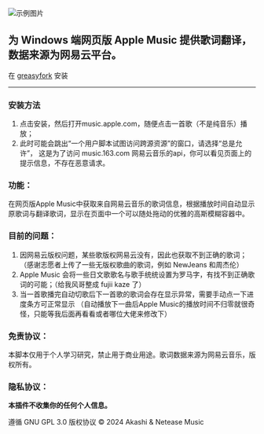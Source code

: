 ![示例图片](https://mono.imakashi.eu.org/opensource/github-amlenhancer1.webp "View")
## 为 Windows 端网页版 Apple Music 提供歌词翻译，数据来源为网易云平台。
在 [greasyfork](https://greasyfork.org/zh-CN/scripts/493948-apple-music-%E6%AD%8C%E8%AF%8D%E5%A2%9E%E5%BC%BA) 安装

***

### 安装方法
1. 点击安装，然后打开music.apple.com，随便点击一首歌（不是纯音乐）播放；
2. 此时可能会跳出“一个用户脚本试图访问跨源资源”的窗口，请选择“总是允许”，
这是为了访问 music.163.com 网易云音乐的api，你可以看见页面上的提示信息，不存在恶意请求。

### 功能：
在网页版Apple Music中获取来自网易云音乐的歌词信息，根据播放时间自动显示原歌词与翻译歌词，显示在页面中一个可以随处拖动的优雅的高斯模糊容器中。

### 目前的问题：
1. 因网易云版权问题，某些歌版权网易云没有，因此也获取不到正确的歌词；（感谢志愿者上传了一些无版权歌曲的歌词，例如 NewJeans 和周杰伦）
2. Apple Music 会将一些日文歌歌名与歌手统统设置为罗马字，有找不到正确歌词的可能；（给我风哥整成 fujii kaze 了）
3. 当一首歌播完自动切歌后下一首歌的歌词会存在显示异常，需要手动点一下进度条方可正常显示
（自动播放下一曲后Apple Music的播放时间不归零就很奇怪，只能等我后面再看看或者哪位大佬来修改下）

### 免责协议：
本脚本仅用于个人学习研究，禁止用于商业用途。歌词数据来源为网易云音乐，版权所有。

### 隐私协议：
**本插件不收集你的任何个人信息。**

遵循 GNU GPL 3.0 版权协议
&copy; 2024 Akashi & Netease Music
